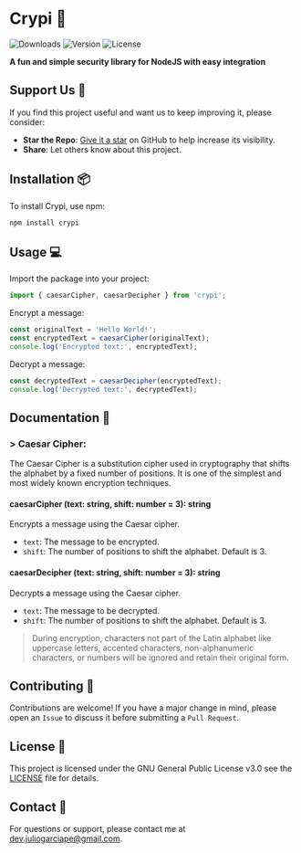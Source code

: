 # Crypi :snake:

![Downloads](https://img.shields.io/npm/dw/crypi?label=Downloads)
![Version](https://img.shields.io/npm/v/crypi?label=Version)
![License](https://img.shields.io/npm/l/crypi?label=License)

**A fun and simple security library for NodeJS with easy integration**

## Support Us :sparkling_heart:

If you find this project useful and want us to keep improving it, please consider:

- **Star the Repo**: [Give it a star](https://github.com/juliogarciape/crypi) on GitHub to help increase its visibility.
- **Share**: Let others know about this project.

## Installation :package:

To install Crypi, use npm:

```sh
npm install crypi
```

## Usage :computer:

Import the package into your project:

```javascript
import { caesarCipher, caesarDecipher } from 'crypi';
```

Encrypt a message:

```javascript
const originalText = 'Hello World!';
const encryptedText = caesarCipher(originalText);
console.log('Encrypted text:', encryptedText);
```

Decrypt a message:

```javascript
const decryptedText = caesarDecipher(encryptedText);
console.log('Decrypted text:', decryptedText);
```

## Documentation :book:

### > Caesar Cipher:

The Caesar Cipher is a substitution cipher used in cryptography that shifts the alphabet by a fixed number of positions. It is one of the simplest and most widely known encryption techniques.

#### caesarCipher (text: string, shift: number = 3): string

Encrypts a message using the Caesar cipher.

- `text`: The message to be encrypted.
- `shift`: The number of positions to shift the alphabet. Default is 3.

#### caesarDecipher (text: string, shift: number = 3): string

Decrypts a message using the Caesar cipher.

- `text`: The message to be decrypted.
- `shift`: The number of positions to shift the alphabet. Default is 3.

> During encryption, characters not part of the Latin alphabet like uppercase letters, accented characters, non-alphanumeric characters, or numbers will be ignored and retain their original form.

## Contributing :handshake:

Contributions are welcome! If you have a major change in mind, please open an `Issue` to discuss it before submitting a `Pull Request`.

## License :scroll:

This project is licensed under the GNU General Public License v3.0 see the [LICENSE](LICENSE) file for details.

## Contact :email:

For questions or support, please contact me at [dev.juliogarciape@gmail.com](mailto:dev.juliogarciape@gmail.com).
